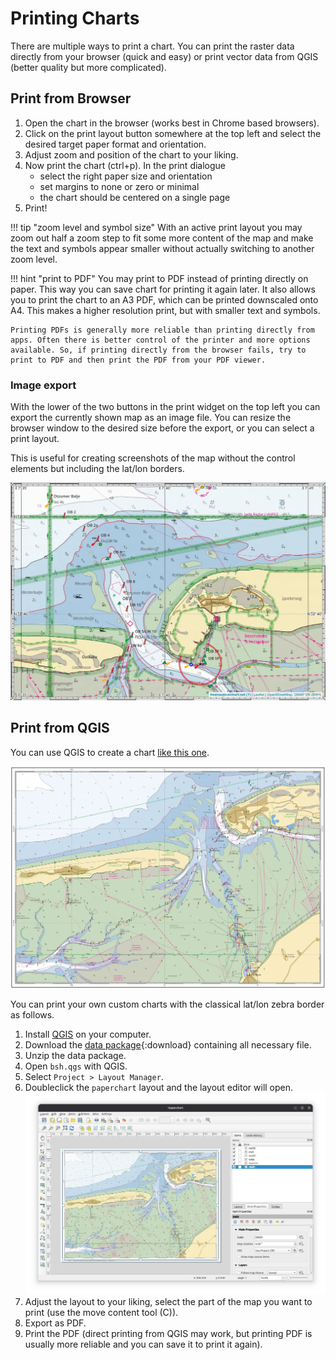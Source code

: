 # Printing Charts

There are multiple ways to print a chart. You can print the raster data directly from your browser (quick and easy) or print vector data from QGIS (better quality but more complicated).

## Print from Browser

1. Open the chart in the browser (works best in Chrome based browsers).
2. Click on the print layout button somewhere at the top left and select the desired target paper format and orientation.
3. Adjust zoom and position of the chart to your liking. 
4. Now print the chart (ctrl+p). In the print dialogue 
     - select the right paper size and orientation
     - set margins to none or zero or minimal
     - the chart should be centered on a single page
5. Print!

!!! tip "zoom level and symbol size"
    With an active print layout you may zoom out half a zoom step to fit some more content of the map and make the text and symbols appear smaller without actually switching to another zoom level.
    
!!! hint "print to PDF"
    You may print to PDF instead of printing directly on paper. This way you can save chart for printing it again later. It also allows you to print the chart to an A3 PDF, which can be printed downscaled onto A4. This makes a higher resolution print, but with smaller text and symbols.
    
    Printing PDFs is generally more reliable than printing directly from apps. Often there is better control of the printer and more options available. So, if printing directly from the browser fails, try to print to PDF and then print the PDF from your PDF viewer.

### Image export

With the lower of the two buttons in the print widget on the top left you can export the currently shown map as an image file. You can resize the browser window to the desired size before the export, or you can select a print layout.

This is useful for creating screenshots of the map without the control elements but including the lat/lon borders.

![exported chart image](print/img-export.webp)
 
## Print from QGIS

You can use QGIS to create a chart [like this one](print/Juist.pdf).

![printed chart](print/chart.webp)

You can print your own custom charts with the classical lat/lon zebra border as follows.

1. Install [QGIS](https://qgis.org/) on your computer.
2. Download the [data package](qmap-data.zip){:download} containing all necessary file.
3. Unzip the data package.
4. Open `bsh.qgs` with QGIS.
5. Select `Project > Layout Manager`.
6. Doubleclick the `paperchart` layout and the layout editor will open.
   ![layout editor](print/layout.webp)
7. Adjust the layout to your liking, select the part of the map you want to print (use the move content tool (C)).
8. Export as PDF.
9. Print the PDF (direct printing from QGIS may work, but printing PDF is usually more reliable and you can save it to print it again).
